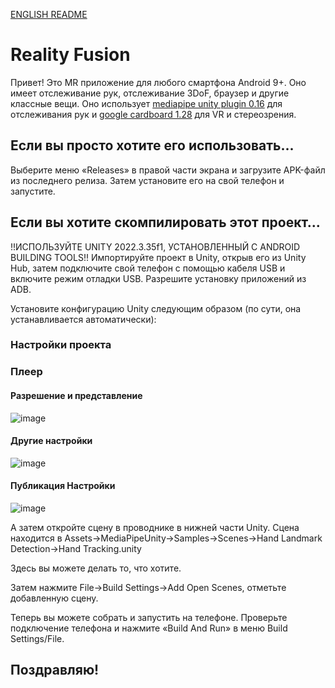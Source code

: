 [ENGLISH README](./README.md)

# Reality Fusion
Привет! Это MR приложение для любого смартфона Android 9+. Оно имеет отслеживание рук, отслеживание 3DoF, браузер и другие классные вещи. Оно использует [mediapipe unity plugin 0.16](https://github.com/homuler/MediaPipeUnityPlugin) для отслеживания рук и [google cardboard 1.28](https://github.com/googlevr/cardboard-xr-plugin) для VR и стереозрения.

## Если вы просто хотите его использовать...
Выберите меню «Releases» в правой части экрана и загрузите APK-файл из последнего релиза. Затем установите его на свой телефон и запустите.

## Если вы хотите скомпилировать этот проект...

!!ИСПОЛЬЗУЙТЕ UNITY 2022.3.35f1, УСТАНОВЛЕННЫЙ С ANDROID BUILDING TOOLS!!
Импортируйте проект в Unity, открыв его из Unity Hub, затем подключите свой телефон с помощью кабеля USB и включите режим отладки USB. Разрешите установку приложений из ADB.

Установите конфигурацию Unity следующим образом (по сути, она устанавливается автоматически):

### Настройки проекта
### Плеер
#### Разрешение и представление
![image](https://github.com/ZernovTechno/AR/assets/90546939/a37b0eda-85c2-4c09-a83c-4e5bcf3da646)

#### Другие настройки
![image](https://github.com/ZernovTechno/AR/assets/90546939/6ccac38f-c521-406d-8782-dbe65974547b)

#### Публикация Настройки
![image](https://github.com/ZernovTechno/AR/assets/90546939/07f3d81a-a2b9-4af5-9bde-126a721199a9)

А затем откройте сцену в проводнике в нижней части Unity. Сцена находится в Assets->MediaPipeUnity->Samples->Scenes->Hand Landmark Detection->Hand Tracking.unity

Здесь вы можете делать то, что хотите.

Затем нажмите File->Build Settings->Add Open Scenes, отметьте добавленную сцену.

Теперь вы можете собрать и запустить на телефоне. Проверьте подключение телефона и нажмите «Build And Run» в меню Build Settings/File.

## Поздравляю!
